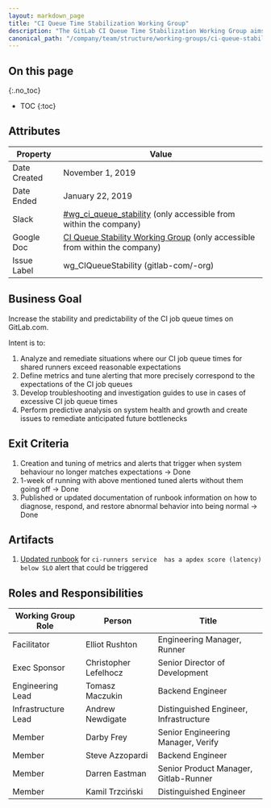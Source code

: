 ```yaml
---
layout: markdown_page
title: "CI Queue Time Stabilization Working Group"
description: "The GitLab CI Queue Time Stabilization Working Group aims to increase the stability and predictability of the CI job queue times on GitLab.com."
canonical_path: "/company/team/structure/working-groups/ci-queue-stability/"
---
```


## On this page
{:.no_toc}

- TOC
{:toc}

## Attributes

| Property     | Value |
|--------------|-------|
| Date Created | November 1, 2019 |
| Date Ended   | January 22, 2019 |
| Slack        | [#wg_ci_queue_stability](https://gitlab.slack.com/archives/CPNJU64N9/p1572646264000100) (only accessible from within the company) |
| Google Doc   | [CI Queue Stability Working Group](https://docs.google.com/document/d/1wgdb0Uv1YBOYX4vEtHoGOYxuBAxSP3A_1SPQ1mc5NXM/edit?usp=sharing) (only accessible from within the company) |
| Issue Label | wg_CIQueueStability (gitlab-com/-org) |

## Business Goal

Increase the stability and predictability of the CI job queue times on GitLab.com.

Intent is to:

1. Analyze and remediate situations where our CI job queue times for shared runners exceed reasonable expectations 
1. Define metrics and tune alerting that more precisely correspond to the expectations of the CI job queues
1. Develop troubleshooting and investigation guides to use in cases of excessive CI job queue times
1. Perform predictive analysis on system health and growth and create issues to remediate anticipated future bottlenecks

## Exit Criteria

1. Creation and tuning of metrics and alerts that trigger when system behaviour no longer matches expectations -> Done
1. 1-week of running with above mentioned tuned alerts without them going off -> Done
1. Published or updated documentation of runbook information on how to diagnose, respond, and restore abnormal behavior into being normal -> Done

## Artifacts

1. [Updated runbook](https://gitlab.com/gitlab-com/runbooks/-/merge_requests/2117/) for `ci-runners service  has a apdex score (latency) below SLO` alert that could be triggered

## Roles and Responsibilities

| Working Group Role    | Person                | Title                                  |
|-----------------------|-----------------------|----------------------------------------|
| Facilitator           | Elliot Rushton        | Engineering Manager, Runner            |
| Exec Sponsor          | Christopher Lefelhocz | Senior Director of Development         |
| Engineering Lead      | Tomasz Maczukin       | Backend Engineer                       |
| Infrastructure Lead   | Andrew Newdigate      | Distinguished Engineer, Infrastructure |
| Member                | Darby Frey            | Senior Engineering Manager, Verify     |
| Member                | Steve Azzopardi       | Backend Engineer                       |
| Member                | Darren Eastman        | Senior Product Manager, Gitlab-Runner  |
| Member                | Kamil Trzciński       | Distinguished Engineer                 |
